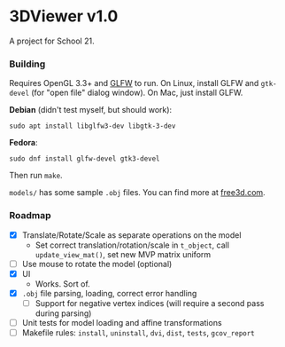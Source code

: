 # 3DViewer v1.0
A project for School 21.

### Building
Requires OpenGL 3.3+ and [GLFW](https://github.com/glfw/glfw) to run.
On Linux, install GLFW and `gtk-devel` (for "open file" dialog window). On Mac, just install GLFW.

__Debian__ (didn't test myself, but should work):
```shell
sudo apt install libglfw3-dev libgtk-3-dev
```
__Fedora__:
```shell
sudo dnf install glfw-devel gtk3-devel
```

Then run `make`.

`models/` has some sample `.obj` files. You can find more at [free3d.com](https://free3d.com/3d-models/simple).

### Roadmap
- [X] Translate/Rotate/Scale as separate operations on the model
	- Set correct translation/rotation/scale in `t_object`, call `update_view_mat()`, set new MVP matrix uniform
- [ ] Use mouse to rotate the model (optional)
- [X] UI
	- Works. Sort of.
- [X] `.obj` file parsing, loading, correct error handling
	- [ ] Support for negative vertex indices (will require a second pass during parsing)
- [ ] Unit tests for model loading and affine transformations
- [ ] Makefile rules: `install`, `uninstall`, `dvi`, `dist`, `tests`, `gcov_report`
